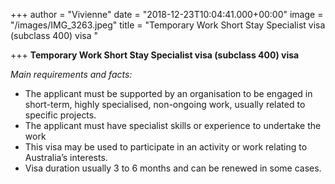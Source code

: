 +++
author = "Vivienne"
date = "2018-12-23T10:04:41.000+00:00"
image = "/images/IMG_3263.jpeg"
title = "Temporary Work Short Stay Specialist visa (subclass 400) visa "

+++
**Temporary Work Short Stay Specialist visa (subclass 400) visa** 

_Main requirements and facts:_

* The applicant must be supported by an organisation to be engaged in short-term, highly specialised, non-ongoing work, usually related to specific projects.
* The applicant must have specialist skills or experience to undertake the work
* This visa may be used to participate in an activity or work relating to Australia’s interests.
* Visa duration usually 3 to 6 months and can be renewed in some cases.